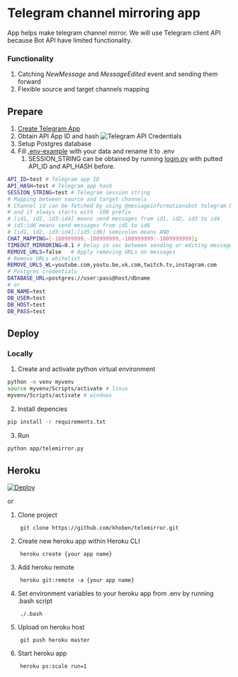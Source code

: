 # Telegram channel mirroring app

App helps make telegram channel mirror. We will use Telegram client API because
Bot API have limited functionality.

### Functionality

1. Catching *NewMessage* and *MessageEdited* event and sending them forward
2. Flexible source and target channels mapping

## Prepare

1. [Create Telegram App](https://my.telegram.org/apps)
2. Obtain API App ID and hash
   ![Telegram API Credentials](/images/telegramapp.png)
3. Setup Postgres database
4. Fill [.env-example](.env-example) with your data and rename it to .env
    1. SESSION_STRING can be obtained by running [login.py](login.py) with
       putted API_ID and API_HASH before.

```bash
API_ID=test # Telegram app ID
API_HASH=test # Telegram app hash
SESSION_STRING=test # Telegram session string
# Mapping between source and target channels
# Channel id can be fetched by using @messageinformationsbot telegram bot
# and it always starts with -100 prefix
# [id1, id2, id3:id4] means send messages from id1, id2, id3 to id4
# id5:id6 means send messages from id5 to id6
# [id1, id2, id3:id4];[id5:id6] semicolon means AND
CHAT_MAPPING=[-100999999,-100999999,-100999999:-1009999999];
TIMEOUT_MIRRORING=0.1 # Delay in sec between sending or editing messages
REMOVE_URLS=false   # Apply removing URLs on messages
# Remove URLs whitelist
REMOVE_URLS_WL=youtube.com,youtu.be,vk.com,twitch.tv,instagram.com
# Postgres credentials
DATABASE_URL=postgres://user:pass@host/dbname
# or
DB_NAME=test
DB_USER=test
DB_HOST=test
DB_PASS=test
```

## Deploy

### Locally

1. Create and activate python virtual environment

```bash
python -m venv myvenv
source myvenv/Scripts/activate # linux
myvenv/Scripts/activate # windows
```

2. Install depencies

```bash
pip install -r requirements.txt
```

3. Run

```bash
python app/telemirror.py
```

## Heroku

[![Deploy](https://www.herokucdn.com/deploy/button.svg)](https://heroku.com/deploy?template=https://github.com/khoben/telemirror)

or

1. Clone project

```
    git clone https://github.com/khoben/telemirror.git
```

2. Create new heroku app within Heroku CLI

```
    heroku create {your app name}
```

3. Add heroku remote

```
    heroku git:remote -a {your app name}
```

4. Set environment variables to your heroku app from .env by running .bash
   script

```
    ./.bash
```

5. Upload on heroku host

```
    git push heroku master
```

6. Start heroku app

```
    heroku ps:scale run=1
```
